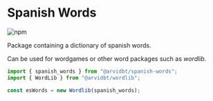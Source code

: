 # Spanish Words

![npm](https://img.shields.io/npm/dt/%40arvidbt/spanish-words)

Package containing a dictionary of spanish words.

Can be used for wordgames or other word packages such as _wordlib_.

```javascript
import { spanish_words } from "@arvidbt/spanish-words";
import { WordLib } from "@arvidbt/wordlib";

const esWords = new Wordlib(spanish_words);
```
